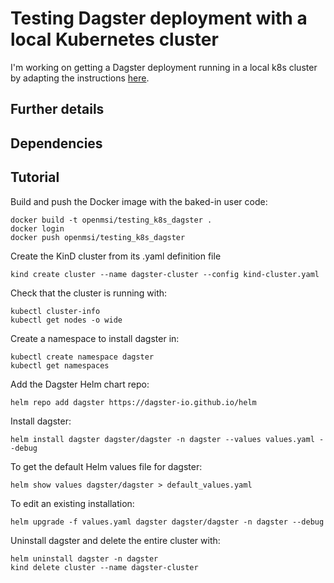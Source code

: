 # Testing Dagster deployment with a local Kubernetes cluster

I'm working on getting a Dagster deployment running in a local k8s cluster by adapting the instructions [here](https://docs.dagster.io/deployment/guides/kubernetes/deploying-with-helm).

## Further details

## Dependencies

## Tutorial

Build and push the Docker image with the baked-in user code:

    docker build -t openmsi/testing_k8s_dagster .
    docker login
    docker push openmsi/testing_k8s_dagster

Create the KinD cluster from its .yaml definition file

    kind create cluster --name dagster-cluster --config kind-cluster.yaml

Check that the cluster is running with:

    kubectl cluster-info
    kubectl get nodes -o wide

Create a namespace to install dagster in:

    kubectl create namespace dagster
    kubectl get namespaces

Add the Dagster Helm chart repo:

    helm repo add dagster https://dagster-io.github.io/helm

Install dagster:

    helm install dagster dagster/dagster -n dagster --values values.yaml --debug

To get the default Helm values file for dagster:

    helm show values dagster/dagster > default_values.yaml

To edit an existing installation:

    helm upgrade -f values.yaml dagster dagster/dagster -n dagster --debug

Uninstall dagster and delete the entire cluster with:

    helm uninstall dagster -n dagster
    kind delete cluster --name dagster-cluster
